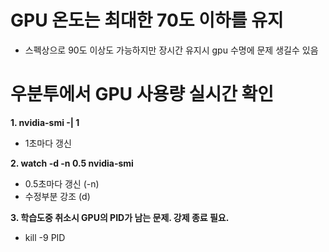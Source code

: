 # GPU 온도는 최대한 70도 이하를 유지
- 스펙상으로 90도 이상도 가능하지만 장시간 유지시 gpu 수명에 문제 생길수 있음




# 우분투에서 GPU 사용량 실시간 확인

**1. nvidia-smi -| 1**
- 1초마다 갱신


**2. watch -d -n 0.5 nvidia-smi**
- 0.5초마다 갱신 (-n)
- 수정부분 강조 (d)

**3. 학습도중 취소시 GPU의 PID가 남는 문제. 강제 종료 필요.**
- kill -9 PID
 
